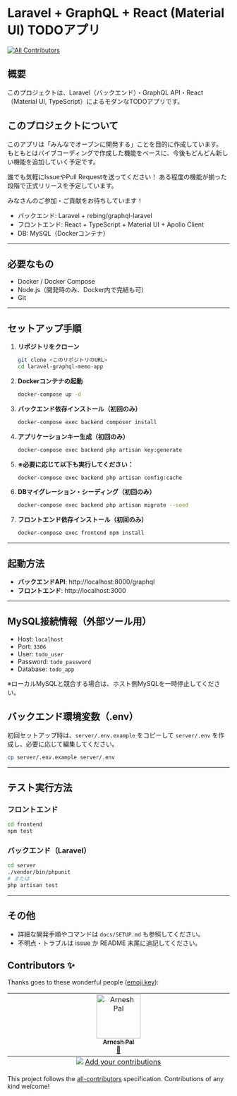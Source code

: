 # Laravel + GraphQL + React (Material UI) TODOアプリ
<!-- ALL-CONTRIBUTORS-BADGE:START - Do not remove or modify this section -->
[![All Contributors](https://img.shields.io/badge/all_contributors-1-orange.svg?style=flat-square)](#contributors-)
<!-- ALL-CONTRIBUTORS-BADGE:END -->

## 概要

このプロジェクトは、Laravel（バックエンド）・GraphQL API・React（Material UI, TypeScript）によるモダンなTODOアプリです。

## このプロジェクトについて

このアプリは「みんなでオープンに開発する」ことを目的に作成しています。
もともとはバイブコーディングで作成した機能をベースに、今後もどんどん新しい機能を追加していく予定です。

誰でも気軽にIssueやPull Requestを送ってください！
ある程度の機能が揃った段階で正式リリースを予定しています。

みなさんのご参加・ご貢献をお待ちしています！

- バックエンド: Laravel + rebing/graphql-laravel
- フロントエンド: React + TypeScript + Material UI + Apollo Client
- DB: MySQL（Dockerコンテナ）

---

## 必要なもの

- Docker / Docker Compose
- Node.js（開発時のみ、Docker内で完結も可）
- Git

---

## セットアップ手順

1. **リポジトリをクローン**
   ```bash
   git clone <このリポジトリのURL>
   cd laravel-graphql-memo-app
   ```

2. **Dockerコンテナの起動**
   ```bash
   docker-compose up -d
   ```


3. **バックエンド依存インストール（初回のみ）**
   ```bash
   docker-compose exec backend composer install
   ```

4. **アプリケーションキー生成（初回のみ）**
   ```bash
   docker-compose exec backend php artisan key:generate
   ```
   
5. **※必要に応じて以下も実行してください：**
   ```bash
   docker-compose exec backend php artisan config:cache
   ```

6. **DBマイグレーション・シーディング（初回のみ）**
   ```bash
   docker-compose exec backend php artisan migrate --seed
   ```

7. **フロントエンド依存インストール（初回のみ）**
   ```bash
   docker-compose exec frontend npm install
   ```

---

## 起動方法

- **バックエンドAPI**: http://localhost:8000/graphql
- **フロントエンド**: http://localhost:3000

---

## MySQL接続情報（外部ツール用）
- Host: `localhost`
- Port: `3306`
- User: `todo_user`
- Password: `todo_password`
- Database: `todo_app`


※ローカルMySQLと競合する場合は、ホスト側MySQLを一時停止してください。

## バックエンド環境変数（.env）
初回セットアップ時は、`server/.env.example` をコピーして `server/.env` を作成し、必要に応じて編集してください。
```bash
cp server/.env.example server/.env
```

---

## テスト実行方法

### フロントエンド
```bash
cd frontend
npm test
```

### バックエンド（Laravel）
```bash
cd server
./vendor/bin/phpunit
# または
php artisan test
```

---

## その他
- 詳細な開発手順やコマンドは `docs/SETUP.md` も参照してください。
- 不明点・トラブルは issue か README 末尾に追記してください。

## Contributors ✨

Thanks goes to these wonderful people ([emoji key](https://allcontributors.org/docs/en/emoji-key)):

<!-- ALL-CONTRIBUTORS-LIST:START - Do not remove or modify this section -->
<!-- prettier-ignore-start -->
<!-- markdownlint-disable -->
<table>
  <tbody>
    <tr>
      <td align="center" valign="top" width="14.28%"><a href="https://github.com/Arnesh-pal"><img src="https://avatars.githubusercontent.com/u/144382300?v=4?s=100" width="100px;" alt="Arnesh Pal"/><br /><sub><b>Arnesh Pal</b></sub></a><br /><a href="https://github.com/kaminuma/laravel-graphql-memo-app/commits?author=Arnesh-pal" title="Documentation">📖</a></td>
    </tr>
  </tbody>
  <tfoot>
    <tr>
      <td align="center" size="13px" colspan="7">
        <img src="https://raw.githubusercontent.com/all-contributors/all-contributors-cli/1b8533af435da9854653492b1327a23a4dbd0a10/assets/logo-small.svg">
          <a href="https://all-contributors.js.org/docs/en/bot/usage">Add your contributions</a>
        </img>
      </td>
    </tr>
  </tfoot>
</table>

<!-- markdownlint-restore -->
<!-- prettier-ignore-end -->

<!-- ALL-CONTRIBUTORS-LIST:END -->

This project follows the [all-contributors](https://github.com/all-contributors/all-contributors) specification. Contributions of any kind welcome!
